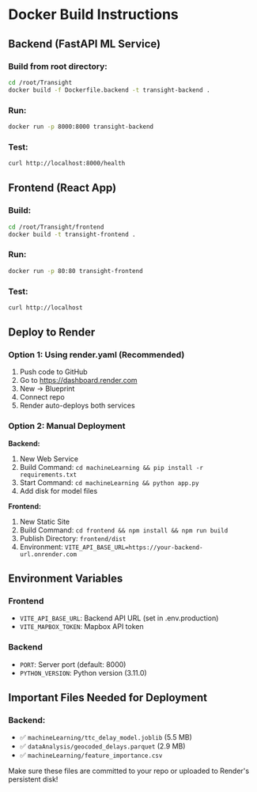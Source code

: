 # Docker Build Instructions

## Backend (FastAPI ML Service)

### Build from root directory:
```bash
cd /root/Transight
docker build -f Dockerfile.backend -t transight-backend .
```

### Run:
```bash
docker run -p 8000:8000 transight-backend
```

### Test:
```bash
curl http://localhost:8000/health
```

## Frontend (React App)

### Build:
```bash
cd /root/Transight/frontend
docker build -t transight-frontend .
```

### Run:
```bash
docker run -p 80:80 transight-frontend
```

### Test:
```bash
curl http://localhost
```

## Deploy to Render

### Option 1: Using render.yaml (Recommended)
1. Push code to GitHub
2. Go to https://dashboard.render.com
3. New → Blueprint
4. Connect repo
5. Render auto-deploys both services

### Option 2: Manual Deployment

**Backend:**
1. New Web Service
2. Build Command: `cd machineLearning && pip install -r requirements.txt`
3. Start Command: `cd machineLearning && python app.py`
4. Add disk for model files

**Frontend:**
1. New Static Site
2. Build Command: `cd frontend && npm install && npm run build`
3. Publish Directory: `frontend/dist`
4. Environment: `VITE_API_BASE_URL=https://your-backend-url.onrender.com`

## Environment Variables

### Frontend
- `VITE_API_BASE_URL`: Backend API URL (set in .env.production)
- `VITE_MAPBOX_TOKEN`: Mapbox API token

### Backend
- `PORT`: Server port (default: 8000)
- `PYTHON_VERSION`: Python version (3.11.0)

## Important Files Needed for Deployment

### Backend:
- ✅ `machineLearning/ttc_delay_model.joblib` (5.5 MB)
- ✅ `dataAnalysis/geocoded_delays.parquet` (2.9 MB)
- ✅ `machineLearning/feature_importance.csv`

Make sure these files are committed to your repo or uploaded to Render's persistent disk!
